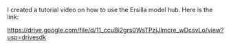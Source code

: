 I created a tutorial video on how to use the Ersilla model hub. Here is the link:

https://drive.google.com/file/d/11_ccuBi2grs0WsTPzjJlmcre_wDcsvLo/view?usp=drivesdk
